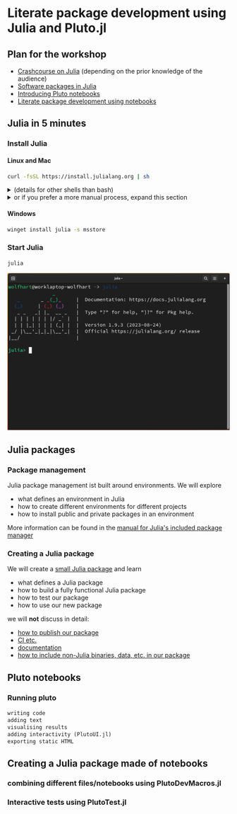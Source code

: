 # Literate package development using Julia and Pluto.jl

## Plan for the workshop

* [Crashcourse on Julia](#julia-in-5-minutes) (depending on the prior knowledge of the audience)
* [Software packages in Julia](#julia-packages)
* [Introducing Pluto notebooks](#pluto-notebooks)
* [Literate package development using notebooks](#creating-a-julia-package-made-of-notebooks)

## Julia in 5 minutes

### Install Julia

#### Linux and Mac
```bash
curl -fsSL https://install.julialang.org | sh
```
<details>
<summary>(details for other shells than bash)</summary>

Note that on shells other than `bash` you might have to manually add the `~/.juliaup/bin` directory to your `PATH`, e.g. on `fish`: 

```fish
set -U fish_user_paths ~/.juliaup/bin $fish_user_paths
```

Fore more details on `juliaup`, visit https://github.com/JuliaLang/juliaup
</details>
<details>
<summary>or  if you prefer a more manual process, expand this section</summary>

got to https://julialang.org/downloads/, download the right archive for your system, extract it and add the contained `bin` directory to your `$PATH`
</details>

#### Windows
```bash
winget install julia -s msstore
```

### Start Julia

```bash
julia
```
![alt text](images/REPL.png "Screenshot of the Julia REPL")

## Julia packages

### Package management

Julia package management ist built around environments. We will explore

* what defines an environment in Julia
* how to create different environments for different projects
* how to install public and private packages in an environment

More information can be found in the [manual for Julia's included package manager](https://pkgdocs.julialang.org/v1/)

### Creating a Julia package

We will create a [small Julia package](./OrthodoxPackage/) and learn

* what defines a Julia package
* how to build a fully functional Julia package
* how to test our package
* how to use our new package

we will **not** discuss in detail:

* [how to publish our package](https://github.com/JuliaRegistries)
* [CI etc.](https://github.com/JuliaCI/)
* [documentation](https://documenter.juliadocs.org/stable/)
* [how to include non-Julia binaries, data, etc. in our package](https://pkgdocs.julialang.org/v1/artifacts/)

## Pluto notebooks

### Running pluto

    writing code
    adding text
    visualising results
    adding interactivity (PlutoUI.jl)
    exporting static HTML

## Creating a Julia package made of notebooks

### combining different files/notebooks using PlutoDevMacros.jl

### Interactive tests using PlutoTest.jl